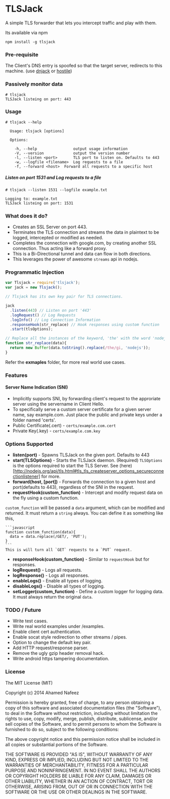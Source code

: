 TLSJack
=======

A simple TLS forwarder that lets you intercept traffic and play with them.


Its available via npm

`npm install -g tlsjack`

### Pre-requisite
The Client's DNS entry is spoofed so that the target server, redirects to this machine. (use [dnjack](https://github.com/mafintosh/dnsjack) or [hostile](https://github.com/feross/hostile))

### Passively monitor data
```
# tlsjack
TLSJack listeing on port: 443
```

### Usage
```
# tlsjack --help

  Usage: tlsjack [options]

  Options:

    -h, --help                output usage information
    -V, --version             output the version number
    -l, --listen <port>       TLS port to listen on. Defaults to 443
    -w, --logfile <filename>  Log requests to a file
    -f, --forward <host>  Forward all requests to a specific host

```
##### Listen on port 1531 and Log requests to a file

```
# tlsjack --listen 1531 --logfile example.txt

Logging to: example.txt
TLSJack listeing on port: 1531
```

### What does it do?
 - Creates an SSL Server on port 443.
 - Terminates the TLS connection and streams the data in plaintext to be logged, intercepted or modified as needed.
 - Completes the connection with google.com, by creating another SSL connection. Thus acting like a forward proxy.
 - This is a Bi-Directional tunnel and data can flow in both directions.
 - This leverages the power of awesome `streams` api in nodejs.

### Programmatic Injection
```javascript
var Tlsjack = require('tlsjack');
var jack = new Tlsjack();

// Tlsjack has its own key pair for TLS connections.

jack
  .listen(443) // Listen on port '443'
  .logRequest() // Log Requests
  .logInfo() // Log Connection Information
  .responseHook(str_replace) // Hook responses using custom function
  .start(tlsOptions);

// Replace all the instances of the keyword, 'the' with the word 'nodejs'
function str_replace(data){
  return new Buffer(data.toString().replace(/the/gi, 'nodejs'));
}


```
Refer the **exmaples** folder, for more real world use cases.
### Features
#### Server Name Indication (SNI)
  * Implicitly supports SNI, by forwarding client's request to the approriate server using the servername in Client Hello.
  * To specifically serve a custom server certificate for a given server name, say example.com. Just place the public and private keys under a folder named 'certs'.
  * Public Certificate(.cert) - `certs/example.com.cert`
  * Private Key(.key) - `certs/example.com.key`

### Options Supported
  * **listen(port)** - Spawns TLSJack on the given port. Defaults to 443
  * **start(TLSOptions)** - Starts the TLSJack daemon. (Required)
    `TLSOptions` is the options required to start the TLS Server. See (here)[http://nodejs.org/api/tls.html#tls_tls_createserver_options_secureconnectionlistener] for more.
  * **forward(host, [port])** - Forwards the connection to a given host and port(defaults to 443), regardless
     of the SNI in the request.
  * **requestHook(custom_function)** - Intercept and modify request data on the fly using a custom function.

  `custom_function` will be passed a `data` argument, which
    can be modified and returned. It must return a `string` always. You can define it as something like this,

    ```javascript
    function custom_function(data){
      data = data.replace(/GET/, 'PUT');
    }
    ```
    This is will turn all `GET` requests to a `PUT` request.
  * **responseHook(custom_function)** - Similar to `requestHook` but for responses.
  * **logRequest()** - Logs all requests.
  * **logResponse()** - Logs all responses.
  * **enableLogs()** - Enable all types of logging.
  * **disableLogs()** - Disable all types of logging.
  * **setLogger(custom_function)** - Define a custom logger for logging data. It must always return the original `data`.

### TODO / Future
- Write test cases.
- Write real world examples under /examples.
- Enable client cert authentication.
- Enable socat style redirection to other streams / pipes.
- Option to change the default key pair.
- Add HTTP request/response parser.
- Remove the ugly gzip header removal hack.
- Write android https tampering documentation.

### License
The MIT License (MIT)

Copyright (c) 2014 Ahamed Nafeez

Permission is hereby granted, free of charge, to any person obtaining a copy
of this software and associated documentation files (the "Software"), to deal
in the Software without restriction, including without limitation the rights
to use, copy, modify, merge, publish, distribute, sublicense, and/or sell
copies of the Software, and to permit persons to whom the Software is
furnished to do so, subject to the following conditions:

The above copyright notice and this permission notice shall be included in all
copies or substantial portions of the Software.

THE SOFTWARE IS PROVIDED "AS IS", WITHOUT WARRANTY OF ANY KIND, EXPRESS OR
IMPLIED, INCLUDING BUT NOT LIMITED TO THE WARRANTIES OF MERCHANTABILITY,
FITNESS FOR A PARTICULAR PURPOSE AND NONINFRINGEMENT. IN NO EVENT SHALL THE
AUTHORS OR COPYRIGHT HOLDERS BE LIABLE FOR ANY CLAIM, DAMAGES OR OTHER
LIABILITY, WHETHER IN AN ACTION OF CONTRACT, TORT OR OTHERWISE, ARISING FROM,
OUT OF OR IN CONNECTION WITH THE SOFTWARE OR THE USE OR OTHER DEALINGS IN THE
SOFTWARE.
